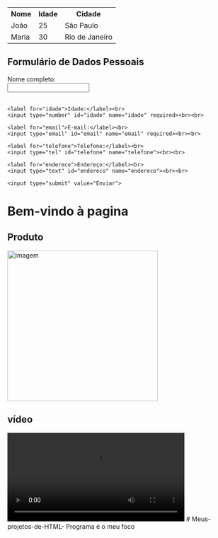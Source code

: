 <table>
  <tr>
    <th>Nome</th>
    <th>Idade</th>
    <th>Cidade</th>
  </tr>
  <tr>
    <td>João</td>
    <td>25</td>
    <td>São Paulo</td>
  </tr>
  <tr>
    <td>Maria</td>
    <td>30</td>
    <td>Rio de Janeiro</td>
  </tr>
</table><html>

<html>
<!DOCTYPE html>
<html>
<head>
  <title>Formulário de Dados Pessoais</title>
</head>
<body>
  <h2>Formulário de Dados Pessoais</h2>
  <form>
    <label for="nome">Nome completo:</label><br>
    <input type="text" id="nome" name="nome" required><br><br>

    <label for="idade">Idade:</label><br>
    <input type="number" id="idade" name="idade" required><br><br>

    <label for="email">E-mail:</label><br>
    <input type="email" id="email" name="email" required><br><br>

    <label for="telefone">Telefone:</label><br>
    <input type="tel" id="telefone" name="telefone"><br><br>

    <label for="endereco">Endereço:</label><br>
    <input type="text" id="endereco" name="endereco"><br><br>

    <input type="submit" value="Enviar">
  </form>
</body>
</html>
<html>
<h1>Bem-vindo à pagina</h1>

<h2>Produto</h2>

<img src="HTML//1.jpg" alt="imagem" width="340">

<h2> vídeo</h2>

<video width="400" controls>
  <source src="HTLM//1.mp4" type="video/mp4">
  O seu navegador  suporta vídeo.
</video>
</html>
# Meus-projetos-de-HTML-
Programa é o meu foco 
